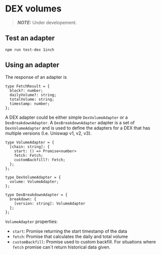 # DEX volumes

> **_NOTE:_** Under developement.

## Test an adapter

`npm run test-dex 1inch`

## Using an adapter

The response of an adapter is

```
type FetchResult = {
  block?: number;
  dailyVolume?: string;
  totalVolume: string;
  timestamp: number;
};
```

A DEX adapter could be either simple `DexVolumeAdapter` or a `DexBreakdownAdapter`. A `DexBreakdownAdapter` adapter is a set of `DexVolumeAdapter` and is used to define the adapters for a DEX that has multiple versions (I.e. Uniswap v1, v2, v3).

```
type VolumeAdapter = {
  [chain: string]: {
    start: () => Promise<number>
    fetch: Fetch;
    customBackfill?: Fetch;
  };
};

type DexVolumeAdapter = {
  volume: VolumeAdapter;
};

type DexBreakdownAdapter = {
  breakdown: {
    [version: string]: VolumeAdapter
  };
};
```

`VolumeAdapter` properties:

- `start`: Promise returning the start timestamp of the data
- `fetch`: Promise that calculates the daily and total volume
- `customBackfill`: Promise used to custom backfill. For situations where `fetch` promise can´t return historical data given.
